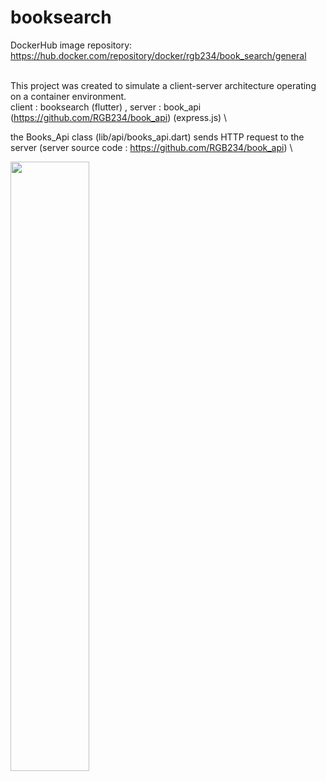 # booksearch
DockerHub image repository: https://hub.docker.com/repository/docker/rgb234/book_search/general <br></br>

This project was created to simulate a client-server architecture operating on a container environment. \
client : booksearch (flutter) , server : book_api (https://github.com/RGB234/book_api) (express.js) \

the Books_Api class (lib/api/books_api.dart) sends HTTP request to the server (server source code : https://github.com/RGB234/book_api) \

<img src="https://github.com/RGB234/booksearch/assets/67996767/90c2e340-27cd-4ef5-a52a-2c09474baf8d" width="50%" height="50%">

